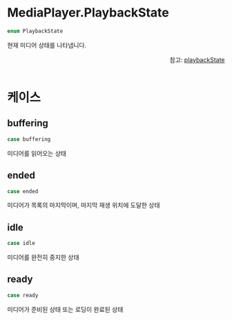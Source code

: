 # MediaPlayer.PlaybackState

```swift
enum PlaybackState
```

현재 미디어 상태를 나타냅니다.
<div align="right">
참고: <a href="../../class/media-player/home.md#playbackstate">playbackState</a>
</div>

<br>

# 케이스

## buffering

```swift
case buffering
```

미디어를 읽어오는 상태

## ended

```swift
case ended
```

미디어가 목록의 마지막이며, 마지막 재생 위치에 도달한 상태

## idle

```swift
case idle
```

미디어를 완전히 중지한 상태

## ready

```swift
case ready
```

미디어가 준비된 상태 또는 로딩이 완료된 상태
